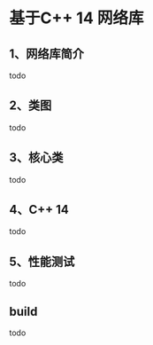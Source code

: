 # 基于C++ 14 网络库


## 1、网络库简介
  todo
## 2、类图
  todo
## 3、核心类
  todo
## 4、C++ 14
  todo
## 5、性能测试
  todo
## build
  todo
